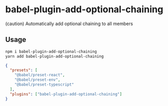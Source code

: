 # babel-plugin-add-optional-chaining

(caution) Automatically add optional chaining to all members

## Usage

```bash
npm i babel-plugin-add-optional-chaining
yarn add babel-plugin-add-optional-chaining
```

```json
{
  "presets": [
    "@babel/preset-react",
    "@babel/preset-env",
    "@babel/preset-typescript"
  ],
  "plugins": ["babel-plugin-add-optional-chaining"]
}
```
